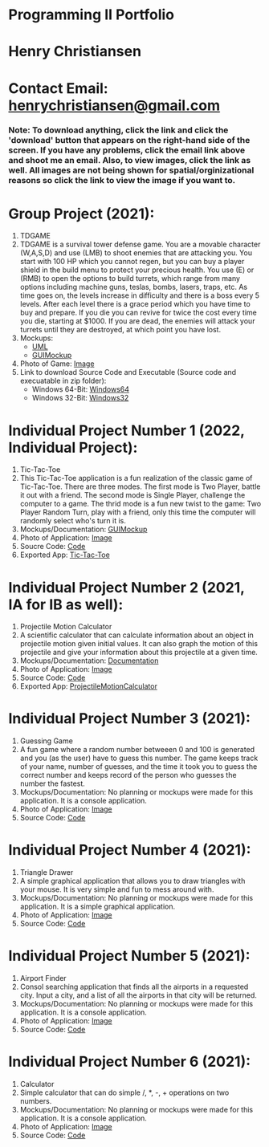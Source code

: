 # Programming II Portfolio
# Henry Christiansen
# Contact Email: <henrychristiansen@gmail.com>
### Note: To download anything, click the link and click the 'download' button that appears on the right-hand side of the screen. If you have any problems, click the email link above and shoot me an email. Also, to view images, click the link as well. All images are not being shown for spatial/orginizational reasons so click the link to view the image if you want to. 

# Group Project (2021):
1. TDGAME
2. TDGAME is a survival tower defense game. You are a movable character (W,A,S,D) and use (LMB) to shoot enemies that are attacking you. You start with 100 HP which you cannot regen, but you can buy a player shield in the build menu to protect your precious health. You use (E) or (RMB) to open the options to build turrets, which range from many options including machine guns, teslas, bombs, lasers, traps, etc. As time goes on, the levels increase in difficulty and there is a boss every 5 levels. After each level there is a grace period which you have time to buy and prepare. If you die you can revive for twice the cost every time you die, starting at $1000. If you are dead, the enemies will attack your turrets until they are destroyed, at which point you have lost.
3. Mockups:
   * [UML](https://github.com/HenryChristiansen/ProgrammingPortfolio/blob/main/ProjectsData/GroupProject/TDGame_UML_DOC.png)
   * [GUIMockup](https://github.com/HenryChristiansen/ProgrammingPortfolio/blob/main/ProjectsData/GroupProject/GUIMockup.png)
4. Photo of Game: [Image](https://github.com/HenryChristiansen/ProgrammingPortfolio/blob/main/ProjectsData/GroupProject/GamePic.PNG)
5. Link to download Source Code and Executable (Source code and execuatable in zip folder): 
   * Windows 64-Bit: [Windows64](https://github.com/HenryChristiansen/ProgrammingPortfolio/blob/main/ProjectsData/GroupProject/Windows64.zip)
   * Windows 32-Bit: [Windows32](https://github.com/HenryChristiansen/ProgrammingPortfolio/blob/main/ProjectsData/GroupProject/Windows32.zip)

# Individual Project Number 1 (2022, Individual Project):
1. Tic-Tac-Toe
2. This Tic-Tac-Toe application is a fun realization of the classic game of Tic-Tac-Toe. There are three modes. The first mode is Two Player, battle it out with a friend. The second mode is Single Player, challenge the computer to a game. The thrid mode is a fun new twist to the game: Two Player Random Turn, play with a friend, only this time the computer will randomly select who's turn it is.
3. Mockups/Documentation: [GUIMockup](https://github.com/HenryChristiansen/ProgrammingPortfolio/blob/main/ProjectsData/2022IndividualProject/GUIMockup.png)
4. Photo of Application: [Image](https://github.com/HenryChristiansen/ProgrammingPortfolio/blob/main/ProjectsData/2022IndividualProject/TicTacToeImage.png)
5. Soucre Code: [Code](https://github.com/HenryChristiansen/ProgrammingPortfolio/blob/main/ProjectsData/2022IndividualProject/src.zip)
6. Exported App: [Tic-Tac-Toe](https://github.com/HenryChristiansen/ProgrammingPortfolio/blob/main/ProjectsData/2022IndividualProject/TicTacToe.jar)

# Individual Project Number 2 (2021, IA for IB as well):
1. Projectile Motion Calculator
2. A scientific calculator that can calculate information about an object in projectile motion given initial values. It can also graph the motion of this projectile and give    your information about this projectile at a given time.
3. Mockups/Documentation: [Documentation](https://github.com/HenryChristiansen/ProgrammingPortfolio/blob/main/ProjectsData/IndividualOne/Criterion_B_Design.pdf)
4. Photo of Application: [Image](https://github.com/HenryChristiansen/ProgrammingPortfolio/blob/main/ProjectsData/IndividualOne/ImageTitle.png)
5. Source Code: [Code](https://github.com/HenryChristiansen/ProgrammingPortfolio/blob/main/ProjectsData/IndividualOne/SourceCode.zip)
6. Exported App: [ProjectileMotionCalculator](https://github.com/HenryChristiansen/ProgrammingPortfolio/blob/main/ProjectsData/IndividualOne/ProjectileMotionCalculator.jar)

# Individual Project Number 3 (2021):
1. Guessing Game
2. A fun game where a random number betweeen 0 and 100 is generated and you (as the user) have to guess this number. The game keeps track of your name, number of guesses, and the time it took you to guess the correct number and keeps record of the person who guesses the number the fastest.
3. Mockups/Documentation: No planning or mockups were made for this application. It is a console application.
4. Photo of Application: [Image](https://github.com/HenryChristiansen/ProgrammingPortfolio/blob/main/ProjectsData/IndividualTwo/ProjectImage.PNG)
5. Source Code: [Code](https://github.com/HenryChristiansen/ProgrammingPortfolio/blob/main/ProjectsData/IndividualTwo/SourceCode.zip)

# Individual Project Number 4 (2021):
1. Triangle Drawer
2. A simple graphical application that allows you to draw triangles with your mouse. It is very simple and fun to mess around with.
3. Mockups/Documentation: No planning or mockups were made for this application. It is a simple graphical application.
4. Photo of Application: [Image](https://github.com/HenryChristiansen/ProgrammingPortfolio/blob/main/ProjectsData/IndividualThree/ProjectImage.PNG)
5. Source Code: [Code](https://github.com/HenryChristiansen/ProgrammingPortfolio/blob/main/ProjectsData/IndividualThree/SourceCode.zip)

# Individual Project Number 5 (2021):
1. Airport Finder
2. Consol searching application that finds all the airports in a requested city. Input a city, and a list of all the airports in that city will be returned.
3. Mockups/Documentation: No planning or mockups were made for this application. It is a console application.
4. Photo of Application: [Image](https://github.com/HenryChristiansen/ProgrammingPortfolio/blob/main/ProjectsData/IndividualFour/ProjectImage.PNG)
5. Source Code: [Code](https://github.com/HenryChristiansen/ProgrammingPortfolio/blob/main/ProjectsData/IndividualFour/SourceCode.zip)

# Individual Project Number 6 (2021):
1. Calculator
2. Simple calculator that can do simple /, *, -, + operations on two numbers. 
3. Mockups/Documentation: No planning or mockups were made for this application. It is a console application.
4. Photo of Application: [Image](https://github.com/HenryChristiansen/ProgrammingPortfolio/blob/main/ProjectsData/IndividualFive/ProjectImage.PNG)
5. Source Code: [Code](https://github.com/HenryChristiansen/ProgrammingPortfolio/blob/main/ProjectsData/IndividualFive/JavaCalculator.zip)
